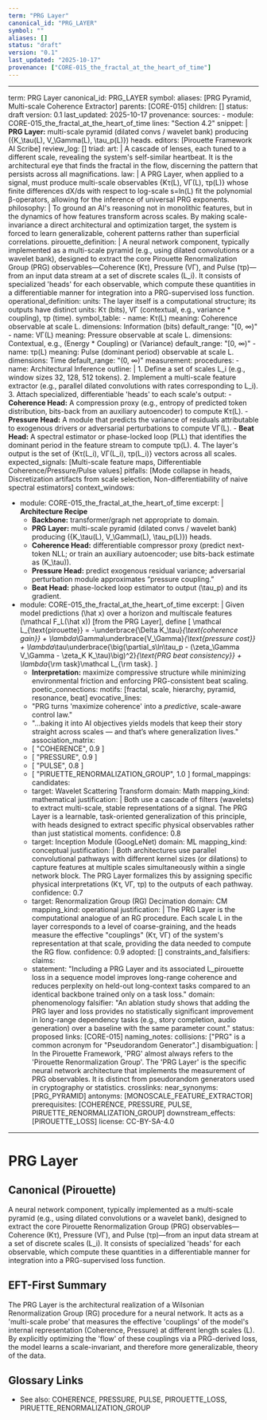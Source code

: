 ```yaml
---
term: "PRG Layer"
canonical_id: "PRG_LAYER"
symbol: ""
aliases: []
status: "draft"
version: "0.1"
last_updated: "2025-10-17"
provenance: ["CORE-015_the_fractal_at_the_heart_of_time"]
---
```


---
term: PRG Layer
canonical_id: PRG_LAYER
symbol: 
aliases: [PRG Pyramid, Multi-scale Coherence Extractor]
parents: [CORE-015]
children: []
status: draft
version: 0.1
last_updated: 2025-10-17
provenance:
  sources:
    - module: CORE-015_the_fractal_at_the_heart_of_time
      lines: "Section 4.2"
      snippet: |
        **PRG Layer:** multi-scale pyramid (dilated convs / wavelet bank) producing ({K_\tau(L), V_\Gamma(L), \tau_p(L)}) heads.
  editors: [Pirouette Framework AI Scribe]
  review_log: []
triad:
  art: |
    A cascade of lenses, each tuned to a different scale, revealing the system's self-similar heartbeat. It is the architectural eye that finds the fractal in the flow, discerning the pattern that persists across all magnifications.
  law: |
    A PRG Layer, when applied to a signal, must produce multi-scale observables {Kτ(L), VΓ(L), τp(L)} whose finite differences dX/ds with respect to log-scale s=ln(L) fit the polynomial β-operators, allowing for the inference of universal PRG exponents.
  philosophy: |
    To ground an AI's reasoning not in monolithic features, but in the dynamics of how features transform across scales. By making scale-invariance a direct architectural and optimization target, the system is forced to learn generalizable, coherent patterns rather than superficial correlations.
pirouette_definition: |
  A neural network component, typically implemented as a multi-scale pyramid (e.g., using dilated convolutions or a wavelet bank), designed to extract the core Pirouette Renormalization Group (PRG) observables—Coherence (Kτ), Pressure (VΓ), and Pulse (τp)—from an input data stream at a set of discrete scales (L_i). It consists of specialized 'heads' for each observable, which compute these quantities in a differentiable manner for integration into a PRG-supervised loss function.
operational_definition:
  units: The layer itself is a computational structure; its outputs have distinct units: Kτ (bits), VΓ (contextual, e.g., variance * coupling), τp (time).
  symbol_table:
    - name: Kτ(L)
      meaning: Coherence observable at scale L.
      dimensions: Information (bits)
      default_range: "[0, ∞)"
    - name: VΓ(L)
      meaning: Pressure observable at scale L.
      dimensions: Contextual, e.g., (Energy * Coupling) or (Variance)
      default_range: "[0, ∞)"
    - name: τp(L)
      meaning: Pulse (dominant period) observable at scale L.
      dimensions: Time
      default_range: "(0, ∞)"
  measurement:
    procedures:
      - name: Architectural Inference
        outline: |
          1. Define a set of scales L_i (e.g., window sizes 32, 128, 512 tokens).
          2. Implement a multi-scale feature extractor (e.g., parallel dilated convolutions with rates corresponding to L_i).
          3. Attach specialized, differentiable 'heads' to each scale's output:
             - **Coherence Head:** A compression proxy (e.g., entropy of predicted token distribution, bits-back from an auxiliary autoencoder) to compute Kτ(L).
             - **Pressure Head:** A module that predicts the variance of residuals attributable to exogenous drivers or adversarial perturbations to compute VΓ(L).
             - **Beat Head:** A spectral estimator or phase-locked loop (PLL) that identifies the dominant period in the feature stream to compute τp(L).
          4. The layer's output is the set of {Kτ(L_i), VΓ(L_i), τp(L_i)} vectors across all scales.
        expected_signals: [Multi-scale feature maps, Differentiable Coherence/Pressure/Pulse values]
        pitfalls: [Mode collapse in heads, Discretization artifacts from scale selection, Non-differentiability of naive spectral estimators]
context_windows:
  - module: CORE-015_the_fractal_at_the_heart_of_time
    excerpt: |
      **Architecture Recipe**
      * **Backbone:** transformer/graph net appropriate to domain.
      * **PRG Layer:** multi-scale pyramid (dilated convs / wavelet bank) producing ({K_\tau(L), V_\Gamma(L), \tau_p(L)}) heads.
      * **Coherence Head:** differentiable compressor proxy (predict next-token NLL; or train an auxiliary autoencoder; use bits-back estimate as (K_\tau)).
      * **Pressure Head:** predict exogenous residual variance; adversarial perturbation module approximates “pressure coupling.”
      * **Beat Head:** phase-locked loop estimator to output (\tau_p) and its gradient.
  - module: CORE-015_the_fractal_at_the_heart_of_time
    excerpt: |
      Given model predictions (\hat x) over a horizon and multiscale features (\mathcal F_L(\hat x)) [from the PRG Layer], define
      [
      \mathcal L_{\text{pirouette}} = -\underbrace{\Delta K_\tau}_{\text{coherence gain}} + \lambda_\Gamma\underbrace{V_\Gamma}_{\text{pressure cost}} + \lambda_\tau\underbrace{\big(\partial_s\ln\tau_p - (\zeta_\Gamma V_\Gamma - \zeta_K K_\tau)\big)^2}_{\text{PRG beat consistency}} + \lambda_{\rm task}\mathcal L_{\rm task}.
      ]
      - **Interpretation:** maximize compressive structure while minimizing environmental friction and enforcing PRG-consistent beat scaling.
poetic_connections:
  motifs: [fractal, scale, hierarchy, pyramid, resonance, beat]
  evocative_lines:
    - "PRG turns 'maximize coherence' into a *predictive*, scale-aware control law."
    - "...baking it into AI objectives yields models that keep their story straight across scales — and that’s where generalization lives."
  association_matrix:
    - [ "COHERENCE", 0.9 ]
    - [ "PRESSURE", 0.9 ]
    - [ "PULSE", 0.8 ]
    - [ "PIRUETTE_RENORMALIZATION_GROUP", 1.0 ]
formal_mappings:
  candidates:
    - target: Wavelet Scattering Transform
      domain: Math
      mapping_kind: mathematical
      justification: |
        Both use a cascade of filters (wavelets) to extract multi-scale, stable representations of a signal. The PRG Layer is a learnable, task-oriented generalization of this principle, with heads designed to extract specific physical observables rather than just statistical moments.
      confidence: 0.8
    - target: Inception Module (GoogLeNet)
      domain: ML
      mapping_kind: conceptual
      justification: |
        Both architectures use parallel convolutional pathways with different kernel sizes (or dilations) to capture features at multiple scales simultaneously within a single network block. The PRG Layer formalizes this by assigning specific physical interpretations (Kτ, VΓ, τp) to the outputs of each pathway.
      confidence: 0.7
    - target: Renormalization Group (RG) Decimation
      domain: CM
      mapping_kind: operational
      justification: |
        The PRG Layer is the computational analogue of an RG procedure. Each scale L in the layer corresponds to a level of coarse-graining, and the heads measure the effective "couplings" (Kτ, VΓ) of the system's representation at that scale, providing the data needed to compute the RG flow.
      confidence: 0.9
  adopted: []
constraints_and_falsifiers:
  claims:
    - statement: "Including a PRG Layer and its associated L_pirouette loss in a sequence model improves long-range coherence and reduces perplexity on held-out long-context tasks compared to an identical backbone trained only on a task loss."
      domain: phenomenology
      falsifier: "An ablation study shows that adding the PRG layer and loss provides no statistically significant improvement in long-range dependency tasks (e.g., story completion, audio generation) over a baseline with the same parameter count."
      status: proposed
      links: [CORE-015]
naming_notes:
  collisions: ["PRG" is a common acronym for "Pseudorandom Generator".]
  disambiguation: |
    In the Pirouette Framework, 'PRG' almost always refers to the 'Pirouette Renormalization Group'. The 'PRG Layer' is the specific neural network architecture that implements the measurement of PRG observables. It is distinct from pseudorandom generators used in cryptography or statistics.
crosslinks:
  near_synonyms: [PRG_PYRAMID]
  antonyms: [MONOSCALE_FEATURE_EXTRACTOR]
  prerequisites: [COHERENCE, PRESSURE, PULSE, PIRUETTE_RENORMALIZATION_GROUP]
  downstream_effects: [PIROUETTE_LOSS]
license: CC-BY-SA-4.0
---

# PRG Layer

## Canonical (Pirouette)
A neural network component, typically implemented as a multi-scale pyramid (e.g., using dilated convolutions or a wavelet bank), designed to extract the core Pirouette Renormalization Group (PRG) observables—Coherence (Kτ), Pressure (VΓ), and Pulse (τp)—from an input data stream at a set of discrete scales (L_i). It consists of specialized 'heads' for each observable, which compute these quantities in a differentiable manner for integration into a PRG-supervised loss function.

## EFT-First Summary
The PRG Layer is the architectural realization of a Wilsonian Renormalization Group (RG) procedure for a neural network. It acts as a 'multi-scale probe' that measures the effective 'couplings' of the model's internal representation (Coherence, Pressure) at different length scales (L). By explicitly optimizing the 'flow' of these couplings via a PRG-derived loss, the model learns a scale-invariant, and therefore more generalizable, theory of the data.

## Glossary Links
- See also: COHERENCE, PRESSURE, PULSE, PIROUETTE_LOSS, PIRUETTE_RENORMALIZATION_GROUP